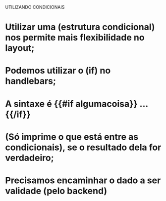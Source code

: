 UTILIZANDO CONDICIONAIS

# Utilizar uma (estrutura condicional) nos permite mais flexibilidade no layout;

# Podemos utilizar o (if) no handlebars;

# A sintaxe é {{#if algumacoisa}} ... {{/if}}

# (Só imprime o que está entre as condicionais), se o resultado dela for verdadeiro;

# Precisamos encaminhar o dado a ser validade (pelo backend)